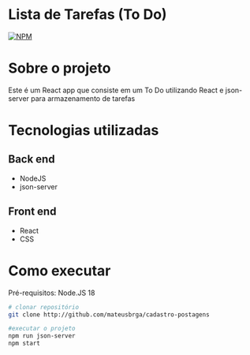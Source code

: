 # Lista de Tarefas (To Do)
[![NPM](https://img.shields.io/github/license/mateusbrga/cadastro-postagens)](https://github.com/mateusbrga/cadastro-postagens/blob/main/LICENSE)
# Sobre o projeto

Este é um React app que consiste em um To Do utilizando React e json-server para armazenamento de tarefas

# Tecnologias utilizadas

## Back end
- NodeJS
- json-server

## Front end
- React
- CSS
# Como executar
Pré-requisitos: Node.JS 18
```bash
# clonar repositório
git clone http://github.com/mateusbrga/cadastro-postagens

#executar o projeto
npm run json-server
npm start
